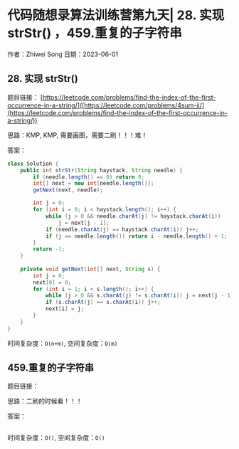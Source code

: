 # 代码随想录算法训练营第九天| 28. 实现 strStr() ，459.重复的子字符串
作者：Zhiwei Song 
日期：2023-06-01

## 28. 实现 strStr()
题目链接： [https://leetcode.com/problems/find-the-index-of-the-first-occurrence-in-a-string/]([https://leetcode.com/problems/4sum-ii/](https://leetcode.com/problems/find-the-index-of-the-first-occurrence-in-a-string/))

思路：KMP, KMP, 需要画图，需要二刷！！！难！

答案：

```java
class Solution {
    public int strStr(String haystack, String needle) {
        if (needle.length() == 0) return 0;
        int[] next = new int[needle.length()];
        getNext(next, needle);

        int j = 0;
        for (int i = 0; i < haystack.length(); i++) {
            while (j > 0 && needle.charAt(j) != haystack.charAt(i)) 
                j = next[j - 1];
            if (needle.charAt(j) == haystack.charAt(i)) j++;
            if (j == needle.length()) return i - needle.length() + 1;
        }
        return -1;
    }
    
    private void getNext(int[] next, String s) {
        int j = 0;
        next[0] = 0;
        for (int i = 1; i < s.length(); i++) {
            while (j > 0 && s.charAt(j) != s.charAt(i)) j = next[j - 1];
            if (s.charAt(j) == s.charAt(i)) j++;
            next[i] = j; 
        }
    }
}
```

时间复杂度：``O(n+m)``, 空间复杂度：``O(m)``

## 459.重复的子字符串
题目链接：[]()

思路：二刷的时候看！！！

答案：

```java

```

时间复杂度：``O()``, 空间复杂度：``O()``
